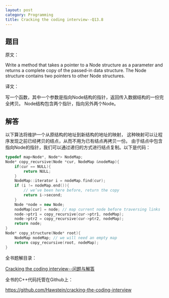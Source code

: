 ```yaml
---
layout: post
category: Programming
title: Cracking the coding interview--Q13.8
---
```


## 题目

原文：

Write a method that takes a pointer to a Node structure as a 
parameter and returns a complete copy of the passed-in data 
structure. The Node structure contains two pointers to other Node 
structures.

译文：

写一个函数，其中一个参数是指向Node结构的指针，返回传入数据结构的一份完全拷贝。
Node结构包含两个指针，指向另外两个Node。

## 解答

以下算法将维护一个从原结构的地址到新结构的地址的映射，
这种映射可以让程序发现之前已经拷贝的结点，从而不用为已有结点再拷贝一份。
由于结点中包含指向Node的指针，我们可以通过递归的方式进行结点复制。以下是代码：

```cpp
typedef map<Node*, Node*> NodeMap;
Node* copy_recursive(Node *cur, NodeMap &nodeMap){
    if(cur == NULL){
        return NULL;
    }
    NodeMap::iterator i = nodeMap.find(cur);
    if (i != nodeMap.end()){
        // we’ve been here before, return the copy
        return i->second;
    }
    Node *node = new Node;
    nodeMap[cur] = node; // map current node before traversing links
    node->ptr1 = copy_recursive(cur->ptr1, nodeMap);
    node->ptr2 = copy_recursive(cur->ptr2, nodeMap);
    return node;
}
Node* copy_structure(Node* root){
    NodeMap nodeMap; // we will need an empty map
    return copy_recursive(root, nodeMap);
}
```


全书题解目录：

[Cracking the coding interview--问题与解答](/posts/ctci-solutions-contents.html)

全书的C++代码托管在Github上：

<https://github.com/Hawstein/cracking-the-coding-interview>

